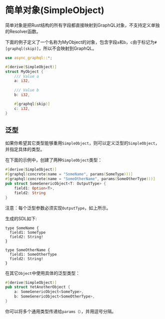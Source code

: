 # 简单对象(SimpleObject)

简单对象是把Rust结构的所有字段都直接映射到GraphQL对象，不支持定义单独的Resolver函数。

下面的例子定义了一个名称为MyObject的对象，包含字段`a`和`b`，`c`由于标记为`#[graphql(skip)]`，所以不会映射到GraphQL。

```rust
use async_graphql::*;

#[derive(SimpleObject)]
struct MyObject {
    /// Value a
    a: i32,
    
    /// Value b
    b: i32,

    #[graphql(skip)]
    c: i32,
}
```

## 泛型

如果你希望其它类型能够重用`SimpleObject`，则可以定义泛型的`SimpleObject`，并指定具体的类型。

在下面的示例中，创建了两种`SimpleObject`类型：

```rust
#[derive(SimpleObject)]
#[graphql(concrete(name = "SomeName", params(SomeType)))]
#[graphql(concrete(name = "SomeOtherName", params(SomeOtherType)))]
pub struct SomeGenericObject<T: OutputType> {
    field1: Option<T>,
    field2: String
}
```

注意：每个泛型参数必须实现`OutputType`，如上所示。

生成的SDL如下:

```gql
type SomeName {
  field1: SomeType
  field2: String!
}

type SomeOtherName {
  field1: SomeOtherType
  field2: String!
}
```

在其它`Object`中使用具体的泛型类型：

```rust
#[derive(SimpleObject)]
pub struct YetAnotherObject {
    a: SomeGenericObject<SomeType>,
    b: SomeGenericObject<SomeOtherType>,
}
```

你可以将多个通用类型传递给`params（）`，并用逗号分隔。
